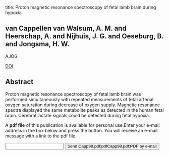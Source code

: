 title: Proton magnetic resonance spectroscopy of fetal lamb brain during hypoxia

## van Cappellen van Walsum, A. M. and Heerschap, A. and Nijhuis, J. G. and Oeseburg, B. and Jongsma, H. W.
AJOG

<a href="https://doi.org/10.1016/S0002-9378(98)70077-8">DOI</a>

## Abstract
Proton magnetic resonance spectroscopy of fetal lamb brain was performed simultaneously with repeated measurements of fetal arterial oxygen saturation during decrease of oxygen supply. Magnetic resonance spectra displayed the same metabolite peaks as detected in the human fetal brain. Cerebral lactate signals could be detected during fetal hypoxia.

A <b>pdf file</b> of this publication is available for personal use.Enter your e-mail address in the box below and press the button. You will receive an e-mail message with a link to the pdf file.
<form action="sender.php">  <input type="text" name="email">  <input type="submit" value="Send Capp98.pdf:pdfCapp98.pdf:PDF by e-mail"></form>